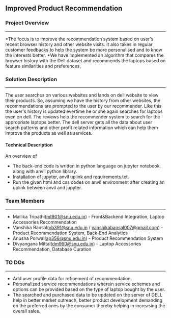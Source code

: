 ## Improved Product Recommendation 

### Project Overview
----------------------------------
*The focus is to improve the recommendation system based on user's recent browser history and other website visits. It also takes in regular customer feedbacks to help the system be more personalised and to know the interests better.
*We have implemented an algorithm that compares the browser history with the Dell dataset and recommends the laptops based on feature similarities and preferences.

### Solution Description
----------------------------------
The user searches on various websites and lands on dell website to view their products. So, assuming we have the history from other websites, the recommendations are prompted to the user by our recommender. Like this the user's history 
is updated evertime he or she again searches for laptops even on dell. The reviews help the recommender system to search for the appropriate laptops better. The dell server gets all the data about user search patterns and other profit
related information which can help them improve the products as well as services.

#### Technical Description

An overview of 
* The back-end code is written in python language on jupyter notebook, along with anvil python library.
* Installation of jupyter, anvil uplink and requirements.txt.
* Run the given html and css codes on anvil environment after creating an uplink between anvil and jupyter.

### Team Members
----------------------------------
* Mallika Tripathi(mt901@snu.edu.in) - Front&Backend Integration, Laptop Accessories Recommendation
* Vanshika Bansal(vb391@snu.edu.in / vanshikabansal007@gmail.com) - Product Recommendation System, Back-End Analytics
* Anusha Porwal(ap356@snu.edu.in) - Product Recommendation System
* Divyangana Mittal(dm960@snu.edu.in) - Laptop Accessories Recommendation, Database Curation

### TO DOs
----------------------------------
* Add user profile data for refinement of recommendation.
* Personalized service recommendations wherein service schemes and options can be provided based on the type of laptop bought by the user.
* The searched and purchased data to be updated on the server of DELL help in better market outreach, better product development demanding on the preferred ones by the consumer thereby helping in increasing the overall sales.
